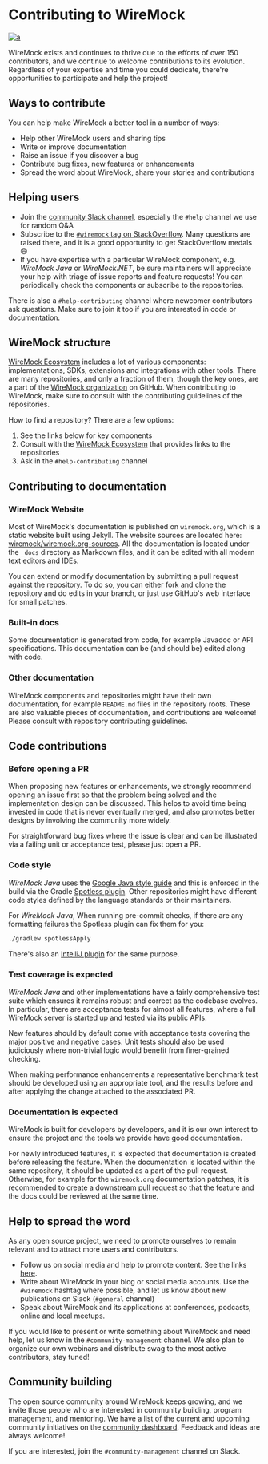 # Contributing to WireMock

[![a](https://img.shields.io/badge/slack-Join%20us-brightgreen?style=flat&logo=slack)](http://slack.wiremock.org/)

WireMock exists and continues to thrive due to the efforts of over 150 contributors,
and we continue to welcome contributions to its evolution.
Regardless of your expertise and time you could dedicate,
there're opportunities to participate and help the project!

## Ways to contribute

You can help make WireMock a better tool in a number of ways:

- Help other WireMock users and sharing tips
- Write or improve documentation
- Raise an issue if you discover a bug
- Contribute bug fixes, new features or enhancements
- Spread the word about WireMock, share your stories and contributions

## Helping users

- Join the [community Slack channel](http://slack.wiremock.org/),
  especially the `#help` channel we use for random Q&A
- Subscribe to the [`#wiremock` tag on StackOverflow](https://stackoverflow.com/questions/tagged/wiremock).
  Many questions are raised there, and it is a good opportunity to get StackOverflow medals :smile:
- If you have expertise with a particular WireMock component, e.g. _WireMock Java_ or _WireMock.NET_,
  be sure maintainers will appreciate
  your help with triage of issue reports and feature requests!
  You can periodically check the components or subscribe to the repositories.

There is also a `#help-contributing` channel where newcomer contributors ask questions.
Make sure to join it too if you are interested in code or documentation.

## WireMock structure

[WireMock Ecosystem](https://github.com/wiremock/ecosystem) includes a lot of various components:
implementations, SDKs, extensions and integrations with other tools.
There are many repositories, and only a fraction of them, though the key ones,
are a part of the [WireMock organization](https://github.com/wiremock) on GitHub.
When contributing to WireMock, make sure to consult with the contributing guidelines of the repositories.

How to find a repository? There are a few options:

1. See the links below for key components
2. Consult with the [WireMock Ecosystem](https://github.com/wiremock/ecosystem) that provides links to the repositories
3. Ask in the `#help-contributing` channel

## Contributing to documentation

### WireMock Website

Most of WireMock's documentation is published on `wiremock.org`,
which is a static website built using Jekyll.
The website sources are located here: [wiremock/wiremock.org-sources](https://github.com/wiremock/wiremock.org-sources).
All the documentation is located under the `_docs` directory as Markdown files,
and it can be edited with all modern text editors and IDEs.

You can extend or modify documentation by submitting a pull request against the repository.
To do so, you can either fork and clone the repository and do edits in your branch,
or just use GitHub's web interface for small patches.

### Built-in docs

Some documentation is generated from code, for example Javadoc or API specifications.
This documentation can be (and should be) edited along with code.

### Other documentation

WireMock components and repositories might have their own documentation,
for example `README.md` files in the repository roots.
These are also valuable pieces of documentation, and contributions are welcome!
Please consult with repository contributing guidelines.

## Code contributions

### Before opening a PR

When proposing new features or enhancements, we strongly recommend opening an issue first so that the problem being solved
and the implementation design can be discussed. This helps to avoid time being invested in code that is never eventually
merged, and also promotes better designs by involving the community more widely.

For straightforward bug fixes where the issue is clear and can be illustrated via a failing unit or acceptance test, please
just open a PR.

### Code style

_WireMock Java_ uses the [Google Java style guide](https://google.github.io/styleguide/javaguide.html) and this is enforced in
the build via the Gradle [Spotless plugin](https://github.com/diffplug/spotless).
Other repositories might have different code styles defined by the language standards or their maintainers.

For _WireMock Java_, When running pre-commit checks, if there are any formatting failures the Spotless plugin can fix them for you:

```bash
./gradlew spotlessApply
```

There's also an [IntelliJ plugin](https://plugins.jetbrains.com/plugin/8527-google-java-format) for the same purpose.

### Test coverage is expected

_WireMock Java_ and other implementations have a fairly comprehensive test suite which
ensures it remains robust and correct as the codebase evolves.
In particular, there are acceptance tests for almost all features,
where a full WireMock server is started up and tested via its public APIs.

New features should by default come with acceptance tests covering the major positive and negative cases.
Unit tests should also be used judiciously where non-trivial logic would benefit from finer-grained checking.

When making performance enhancements a representative benchmark test should be developed using an appropriate tool, and
the results before and after applying the change attached to the associated PR.

### Documentation is expected

WireMock is built for developers by developers,
and it is our own interest to ensure the project and the tools we provide
have good documentation.

For newly introduced features,
it is expected that documentation is created before releasing the feature.
When the documentation is located within the same repository,
it should be updated as a part of the pull request.
Otherwise, for example for the `wiremock.org` documentation patches,
it is recommended to create a downstream pull request
so that the feature and the docs could be reviewed at the same time.

## Help to spread the word

As any open source project, we need to promote ourselves to remain relevant
and to attract more users and contributors.

- Follow us on social media and help to promote content.
  See the links [here](https://github.com/wiremock/community).
- Write about WireMock in your blog or social media accounts.
  Use the `#wiremock` hashtag where possible,
  and let us know about new publications on Slack (`#general` channel)
- Speak about WireMock and its applications at conferences, podcasts, online and local meetups.

If you would like to present or write something about WireMock and need help,
let us know in the `#community-management` channel.
We also plan to organize our own webinars and distribute swag to the most active contributors,
stay tuned!

## Community building

The open source community around WireMock keeps growing,
and we invite those people who are interested in community building, program management, and mentoring.
We have a list of the current and upcoming community initiatives on the [community dashboard](https://github.com/wiremock/community).
Feedback and ideas are always welcome!

If you are interested, join the `#community-management` channel on Slack.
